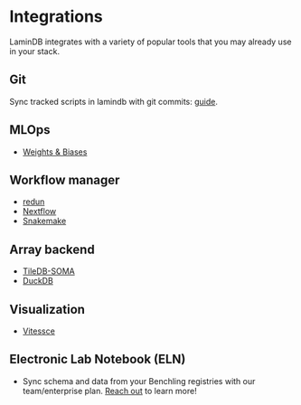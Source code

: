 # Integrations

LaminDB integrates with a variety of popular tools that you may already use in your stack.

## Git

Sync tracked scripts in lamindb with git commits: [guide](track#sync-script-transforms-with-github).

## MLOps

- [Weights & Biases](wandb)

## Workflow manager

- [redun](redun)
- [Nextflow](nextflow)
- [Snakemake](snakemake)

## Array backend

- [TileDB-SOMA](https://docs.lamin.ai/scrna6)
- [DuckDB](https://docs.lamin.ai/rxrx#use-duckdb-to-query-metadata)

## Visualization

- [Vitessce](vitessce)

## Electronic Lab Notebook (ELN)

- Sync schema and data from your Benchling registries with our team/enterprise plan. [Reach out](https://lamin.ai/contact) to learn more!
